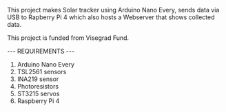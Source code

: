 This project makes Solar tracker using Arduino Nano Every, sends data via USB to Rapberry Pi 4 which also hosts a Webserver that shows collected data.

This project is funded from Visegrad Fund.

--- REQUIREMENTS ---

1. Arduino Nano Every
2. TSL2561 sensors
3. INA219 sensor
4. Photoresistors
5. ST3215 servos
6. Raspberry Pi 4
